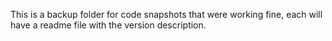 This is a backup folder for code snapshots that were working fine, each will have a readme file 
with the version description.